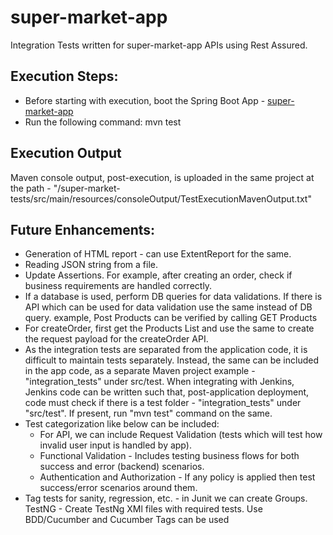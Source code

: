# super-market-app

Integration Tests written for super-market-app APIs using Rest Assured.

## Execution Steps:
- Before starting with execution, boot the Spring Boot App - [super-market-app](https://github.com/swatifulari/super-market-app)
- Run the following command: mvn test



## Execution Output
Maven console output, post-execution, is uploaded in the same project at the path - "/super-market-tests/src/main/resources/consoleOutput/TestExecutionMavenOutput.txt"

## Future Enhancements:
- Generation of HTML report - can use ExtentReport for the same.
- Reading JSON string from a file.
- Update Assertions. For example, after creating an order, check if business requirements are handled correctly.
- If a database is used, perform DB queries for data validations. If there is API which can be used for data validation use the same instead of DB query. example, Post Products can be verified by calling GET Products
- For createOrder, first get the Products List and use the same to create the request payload for the createOrder API.
- As the integration tests are separated from the application code, it is difficult to maintain tests separately. Instead, the same can be included in the app code, as a separate Maven project example - "integration_tests" under src/test. When integrating with Jenkins, Jenkins code can be written such that, post-application deployment, code must check if there is a test folder - "integration_tests" under "src/test". If present, run "mvn test" command on the same.
- Test categorization like below can be included:
  - For API, we can include Request Validation (tests which will test how invalid user input is handled by app).
  - Functional Validation - Includes testing business flows for both success and error (backend) scenarios.
  - Authentication and Authorization - If any policy is applied then test success/error scenarios around them.
- Tag tests for sanity, regression, etc. - in Junit we can create Groups. TestNG - Create TestNg XMl files with required tests. Use BDD/Cucumber and Cucumber Tags can be used
